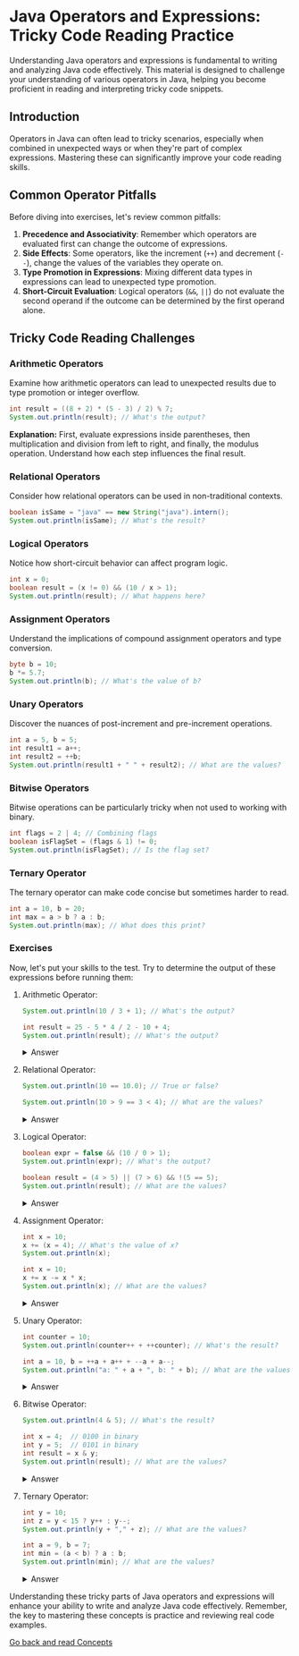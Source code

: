 # Java Operators and Expressions: Tricky Code Reading Practice

Understanding Java operators and expressions is fundamental to writing and analyzing Java code effectively. This material is designed to challenge your understanding of various operators in Java, helping you become proficient in reading and interpreting tricky code snippets.

## Introduction

Operators in Java can often lead to tricky scenarios, especially when combined in unexpected ways or when they're part of complex expressions. Mastering these can significantly improve your code reading skills.

## Common Operator Pitfalls

Before diving into exercises, let's review common pitfalls:

1. **Precedence and Associativity**: Remember which operators are evaluated first can change the outcome of expressions.
2. **Side Effects**: Some operators, like the increment (`++`) and decrement (`--`), change the values of the variables they operate on.
3. **Type Promotion in Expressions**: Mixing different data types in expressions can lead to unexpected type promotion.
4. **Short-Circuit Evaluation**: Logical operators (`&&`, `||`) do not evaluate the second operand if the outcome can be determined by the first operand alone.

## Tricky Code Reading Challenges

### Arithmetic Operators

Examine how arithmetic operators can lead to unexpected results due to type promotion or integer overflow.

```java
int result = ((8 + 2) * (5 - 3) / 2) % 7;
System.out.println(result); // What's the output?
```
**Explanation:** First, evaluate expressions inside parentheses, then multiplication and division from left to right, and finally, the modulus operation. Understand how each step influences the final result.
### Relational Operators

Consider how relational operators can be used in non-traditional contexts.
```java
boolean isSame = "java" == new String("java").intern();
System.out.println(isSame); // What's the result?
```
### Logical Operators

Notice how short-circuit behavior can affect program logic.
```java
int x = 0;
boolean result = (x != 0) && (10 / x > 1);
System.out.println(result); // What happens here?
```
### Assignment Operators

Understand the implications of compound assignment operators and type conversion.
```java
byte b = 10;
b *= 5.7;
System.out.println(b); // What's the value of b?
```
### Unary Operators

Discover the nuances of post-increment and pre-increment operations.
```java
int a = 5, b = 5;
int result1 = a++;
int result2 = ++b;
System.out.println(result1 + " " + result2); // What are the values?
```
### Bitwise Operators

Bitwise operations can be particularly tricky when not used to working with binary.
```java
int flags = 2 | 4; // Combining flags
boolean isFlagSet = (flags & 1) != 0;
System.out.println(isFlagSet); // Is the flag set?
```
### Ternary Operator

The ternary operator can make code concise but sometimes harder to read.
```java
int a = 10, b = 20;
int max = a > b ? a : b;
System.out.println(max); // What does this print?
```
### Exercises
Now, let's put your skills to the test. Try to determine the output of these expressions before running them:

1. Arithmetic Operator:
   ```java
   System.out.println(10 / 3 + 1); // What's the output?

   int result = 25 - 5 * 4 / 2 - 10 + 4;
   System.out.println(result); // What's the output?
   ```
   <details>
   <summary>Answer</summary>
   The operations follow Java's arithmetic precedence rules: first multiplication and division (from left to right), then addition and subtraction (from left to right).
   </details>

2. Relational Operator:
   ```java
   System.out.println(10 == 10.0); // True or false?

   System.out.println(10 > 9 == 3 < 4); // What are the values?
   ```
   <details>
   <summary>Answer</summary>
   true. In Java, relational operators are evaluated from left to right. 10 > 9 evaluates to true (1), and 3 < 4 evaluates to true (1), so it compares true == true.
   </details>
3. Logical Operator:
   ```java
   boolean expr = false && (10 / 0 > 1);
   System.out.println(expr); // What's the output?
   
   boolean result = (4 > 5) || (7 > 6) && !(5 == 5);
   System.out.println(result); // What are the values?
   ```
   <details>
   <summary>Answer</summary>
   false. The expression uses AND, OR, and NOT logical operators. The AND operation (7 > 6) && !(5 == 5) evaluates to false because !(5 == 5) is false. Then, (4 > 5) || false evaluates to false.
   </details>
4. Assignment Operator:
   ```java
   int x = 10;
   x += (x = 4); // What's the value of x?
   System.out.println(x);

   int x = 10;
   x += x -= x * x;
   System.out.println(x); // What are the values?
   ```
   <details>
   <summary>Answer</summary>
   -90. The operations are evaluated from right to left. First, x * x (100) is subtracted from x (10), resulting in -90, then x is updated to -90, and finally, -90 is added to x resulting in -90.
   </details>
5. Unary Operator:
   ```java
   int counter = 10;
   System.out.println(counter++ + ++counter); // What's the result?

   int a = 10, b = ++a + a++ + --a + a--;
   System.out.println("a: " + a + ", b: " + b); // What are the values?
   ```
   <details>
   <summary>Answer</summary>
   a: 10, b: 44. The unary operators increment and decrement a in different stages: ++a (11), a++ (11, then becomes 12), --a (11), and a-- (11, then becomes 10).
   </details>
6. Bitwise Operator:
   ```java
   System.out.println(4 & 5); // What's the result?

   int x = 4;  // 0100 in binary
   int y = 5;  // 0101 in binary
   int result = x & y;
   System.out.println(result); // What are the values?
   ```
   <details>
   <summary>Answer</summary>
   The bitwise AND of 0100 & 0101 is 0100, which is 4 in decimal.
   </details>
7. Ternary Operator:
   ```java
   int y = 10;
   int z = y < 15 ? y++ : y--;
   System.out.println(y + "," + z); // What are the values?

   int a = 9, b = 7;
   int min = (a < b) ? a : b;
   System.out.println(min); // What are the values?
   ```
   <details>
   <summary>Answer</summary>
   The condition a < b is false, so the ternary operator evaluates to b, which is 7.
   </details>

Understanding these tricky parts of Java operators and expressions will enhance your ability to write and analyze Java code effectively. Remember, the key to mastering these concepts is practice and reviewing real code examples.

[Go back and read Concepts](../../../../M1-Java-Syntax-n-Conceptual-Mastery/Easy/README.md)